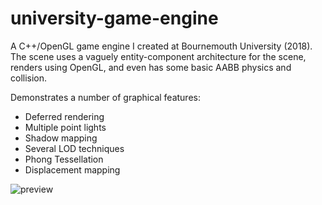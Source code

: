 # university-game-engine

A C++/OpenGL game engine I created at Bournemouth University (2018). The scene uses a vaguely entity-component architecture for the scene, renders using OpenGL, and even has some basic AABB physics and collision.

Demonstrates a number of graphical features:

- Deferred rendering
- Multiple point lights
- Shadow mapping
- Several LOD techniques
- Phong Tessellation
- Displacement mapping

![preview](https://github.com/Nin1/university-game-engineblob/main/preview.png?raw=true)
